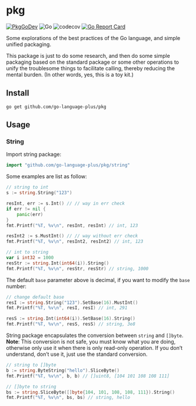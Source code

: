 # pkg

[![PkgGoDev](https://pkg.go.dev/badge/github.com/go-language-plus/pkg)](https://pkg.go.dev/github.com/go-language-plus/pkg)
![Go](https://github.com/go-language-plus/pkg/workflows/Go/badge.svg?branch=main)
![codecov](https://codecov.io/gh/go-language-plus/pkg/branch/main/graph/badge.svg)
[![Go Report Card](https://goreportcard.com/badge/github.com/go-language-plus/pkg)](https://goreportcard.com/report/github.com/go-language-plus/pkg)

Some explorations of the best practices of the Go language, and simple unified packaging.

This package is just to do some research, and then do some simple packaging based on the standard package or some other operations to unify the troublesome things to facilitate calling, thereby reducing the mental burden. (In other words, yes, this is a toy kit.)

## Install
```
go get github.com/go-language-plus/pkg
```

## Usage

### String
Import string package:
```go
import "github.com/go-language-plus/pkg/string"
```

Some examples are list as follow:
```go
// string to int
s := string.String("123")

resInt, err := s.Int() // // way in err check
if err != nil {
    panic(err)
}
fmt.Printf("%T, %v\n", resInt, resInt) // int, 123

resInt2 := s.MustInt() // // way without err check
fmt.Printf("%T, %v\n", resInt2, resInt2) // int, 123

// int to string
var i int32 = 1000
resStr := string.Int(int64(i)).String()
fmt.Printf("%T, %v\n", resStr, resStr) // string, 1000
```
The default `base` parameter above is decimal, if you want to modify the `base` number:
```go
// change default base
resI := string.String("123").SetBase(16).MustInt()
fmt.Printf("%T, %v\n", resI, resI) // int, 291

resS := string.Int(int64(i)).SetBase(16).String()
fmt.Printf("%T, %v\n", resS, resS) // string, 3e8
```
String package encapsulates the conversion between `string` and `[]byte`. **Note**: This conversion is not safe, you must know what you are doing, otherwise only use it when there is only read-only operation. If you don’t understand, don’t use it, just use the standard conversion.
```go
// string to []byte
b := string.ByteString("hello").SliceByte()
fmt.Printf("%T, %v\n", b, b) // []uint8, [104 101 108 108 111]

// []byte to string
bs := string.SliceByte([]byte{104, 101, 108, 108, 111}).String()
fmt.Printf("%T, %v\n", bs, bs) // string, hello
```

